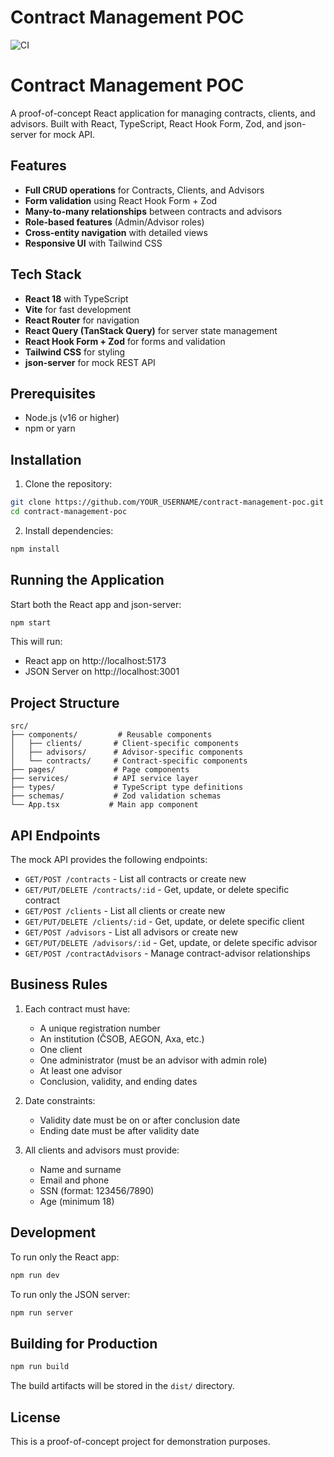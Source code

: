 # Contract Management POC

![CI](https://github.com/monoceros69/blogic-crm/workflows/ci.yml/badge.svg?query=event:push+branch:main)
# Contract Management POC

A proof-of-concept React application for managing contracts, clients, and advisors. Built with React, TypeScript, React Hook Form, Zod, and json-server for mock API.

## Features

- **Full CRUD operations** for Contracts, Clients, and Advisors
- **Form validation** using React Hook Form + Zod
- **Many-to-many relationships** between contracts and advisors
- **Role-based features** (Admin/Advisor roles)
- **Cross-entity navigation** with detailed views
- **Responsive UI** with Tailwind CSS

## Tech Stack

- **React 18** with TypeScript
- **Vite** for fast development
- **React Router** for navigation
- **React Query (TanStack Query)** for server state management
- **React Hook Form + Zod** for forms and validation
- **Tailwind CSS** for styling
- **json-server** for mock REST API

## Prerequisites

- Node.js (v16 or higher)
- npm or yarn

## Installation

1. Clone the repository:
```bash
git clone https://github.com/YOUR_USERNAME/contract-management-poc.git
cd contract-management-poc
```

2. Install dependencies:
```bash
npm install
```

## Running the Application

Start both the React app and json-server:

```bash
npm start
```

This will run:
- React app on http://localhost:5173
- JSON Server on http://localhost:3001

## Project Structure

```
src/
├── components/         # Reusable components
│   ├── clients/       # Client-specific components
│   ├── advisors/      # Advisor-specific components
│   └── contracts/     # Contract-specific components
├── pages/             # Page components
├── services/          # API service layer
├── types/             # TypeScript type definitions
├── schemas/           # Zod validation schemas
└── App.tsx           # Main app component
```

## API Endpoints

The mock API provides the following endpoints:

- `GET/POST /contracts` - List all contracts or create new
- `GET/PUT/DELETE /contracts/:id` - Get, update, or delete specific contract
- `GET/POST /clients` - List all clients or create new
- `GET/PUT/DELETE /clients/:id` - Get, update, or delete specific client
- `GET/POST /advisors` - List all advisors or create new
- `GET/PUT/DELETE /advisors/:id` - Get, update, or delete specific advisor
- `GET/POST /contractAdvisors` - Manage contract-advisor relationships

## Business Rules

1. Each contract must have:
   - A unique registration number
   - An institution (ČSOB, AEGON, Axa, etc.)
   - One client
   - One administrator (must be an advisor with admin role)
   - At least one advisor
   - Conclusion, validity, and ending dates

2. Date constraints:
   - Validity date must be on or after conclusion date
   - Ending date must be after validity date

3. All clients and advisors must provide:
   - Name and surname
   - Email and phone
   - SSN (format: 123456/7890)
   - Age (minimum 18)

## Development

To run only the React app:
```bash
npm run dev
```

To run only the JSON server:
```bash
npm run server
```

## Building for Production

```bash
npm run build
```

The build artifacts will be stored in the `dist/` directory.

## License

This is a proof-of-concept project for demonstration purposes.